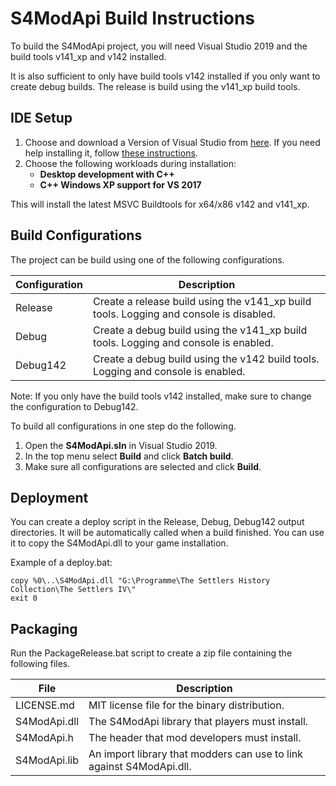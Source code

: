 # S4ModApi Build Instructions

To build the S4ModApi project, you will need Visual Studio 2019 and the build tools v141_xp and v142 installed.

It is also sufficient to only have build tools v142 installed if you only want to create debug builds. The release is build using the v141_xp build tools.



## IDE Setup

1. Choose and download a Version of Visual Studio from [here](https://visualstudio.microsoft.com/de/downloads/). If you need help installing it, follow [these instructions](https://docs.microsoft.com/en-us/visualstudio/install/install-visual-studio?view=vs-2019).
2. Choose the following workloads during installation: 
   * **Desktop development with C++**
   * **C++ Windows XP support for VS 2017**

This will install the latest MSVC Buildtools for x64/x86 v142 and v141_xp. 



## Build Configurations

The project can be build using one of the following configurations.

| Configuration | Description                                                  |
| ------------- | ------------------------------------------------------------ |
| Release       | Create a release build using the v141_xp build tools. Logging and console is disabled. |
| Debug         | Create a debug build using the v141_xp build tools. Logging and console is enabled. |
| Debug142      | Create a debug build using the v142 build tools. Logging and console is enabled. |

Note: If you only have the build tools v142 installed, make sure to change the configuration to Debug142. 

To build all configurations in one step do the following.

1. Open the **S4ModApi.sln** in Visual Studio 2019.
2. In the top menu select **Build** and click **Batch build**.
3. Make sure all configurations are selected and click **Build**.



## Deployment

You can create a deploy script in the Release, Debug, Debug142 output directories. It will be automatically called when a build finished. You can use it to copy the S4ModApi.dll to your game installation.

Example of a deploy.bat:

```shell
copy %0\..\S4ModApi.dll "G:\Programme\The Settlers History Collection\The Settlers IV\"
exit 0
```



## Packaging

Run the PackageRelease.bat script to create a zip file containing the following files.

| File         | Description                                                  |
| ------------ | ------------------------------------------------------------ |
| LICENSE.md   | MIT license file for the binary distribution.                |
| S4ModApi.dll | The S4ModApi library that players must install.              |
| S4ModApi.h   | The header that mod developers must install.                 |
| S4ModApi.lib | An import library that modders can use to link against S4ModApi.dll. |



